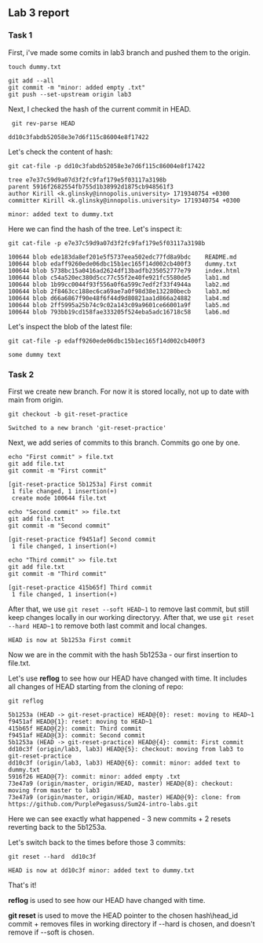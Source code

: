 ## Lab 3 report
### Task 1
First, i've made some comits in lab3 branch and pushed them to the origin.

```shell
touch dummy.txt
```
```shell
git add --all
git commit -m "minor: added empty .txt"
git push --set-upstream origin lab3
```
Next, I checked the hash of the current commit in HEAD. 
```shell
 git rev-parse HEAD

dd10c3fabdb52058e3e7d6f115c86004e8f17422
```

Let's check the content of hash:

```shell
git cat-file -p dd10c3fabdb52058e3e7d6f115c86004e8f17422
```
```
tree e7e37c59d9a07d3f2fc9faf179e5f03117a3198b
parent 5916f2682554fb755d1b38992d1875cb948561f3
author Kirill <k.glinsky@innopolis.university> 1719340754 +0300
committer Kirill <k.glinsky@innopolis.university> 1719340754 +0300

minor: added text to dummy.txt
```

Here we can find the hash of the tree. Let's inspect it:

```shell
git cat-file -p e7e37c59d9a07d3f2fc9faf179e5f03117a3198b
```
```
100644 blob ede183da8ef201e5f5737eea502edc77fd8a9bdc	README.md
100644 blob edaff9260ede06dbc15b1ec165f14d002cb400f3	dummy.txt
100644 blob 5738bc15a0416ad2624df13badfb235052777e79	index.html
100644 blob c54a520ec380d5cc77c55f2e40fe921fc5580de5	lab1.md
100644 blob 1b99cc0044f93f556a0f6a599c7edf2f33f4944a	lab2.md
100644 blob 2f8463cc188ec6ca69ae7a0f98d38e132280becb	lab3.md
100644 blob d66a6867f90e48f6f44d9d80821aa1d866a24882	lab4.md
100644 blob 2ff5995a25b74c9c02a143c09a9601ce66001a9f	lab5.md
100644 blob 793bb19cd158fae333205f524eba5adc16718c58	lab6.md
```

Let's inspect the blob of the latest file:

```shell
git cat-file -p edaff9260ede06dbc15b1ec165f14d002cb400f3
```
```
some dummy text
```
### Task 2
First we create new branch. For now it is stored locally, not up to date with main from origin.
```
git checkout -b git-reset-practice
```
```
Switched to a new branch 'git-reset-practice'
```
Next, we add series of commits to this branch. Commits go one by one.

```
echo "First commit" > file.txt
git add file.txt
git commit -m "First commit"
```
```
[git-reset-practice 5b1253a] First commit
 1 file changed, 1 insertion(+)
 create mode 100644 file.txt
```
```
echo "Second commit" >> file.txt
git add file.txt
git commit -m "Second commit"
```
```
[git-reset-practice f9451af] Second commit
 1 file changed, 1 insertion(+)
```
```
echo "Third commit" >> file.txt
git add file.txt
git commit -m "Third commit"
```
```
[git-reset-practice 415b65f] Third commit
 1 file changed, 1 insertion(+)
```

After that, we use ```git reset --soft HEAD~1``` to remove last commit, but still keep changes locally in our working directoryy.
After that, we use ```git reset --hard HEAD~1``` to remove both last commit and local changes.

```HEAD is now at 5b1253a First commit```

Now we are in the commit with the hash 5b1253a - our first insertion to file.txt. 

Let's use **reflog** to see how our HEAD have changed with time. It includes all changes of HEAD starting from the cloning of repo:

```
git reflog
```
```shell
5b1253a (HEAD -> git-reset-practice) HEAD@{0}: reset: moving to HEAD~1
f9451af HEAD@{1}: reset: moving to HEAD~1
415b65f HEAD@{2}: commit: Third commit
f9451af HEAD@{3}: commit: Second commit
5b1253a (HEAD -> git-reset-practice) HEAD@{4}: commit: First commit
dd10c3f (origin/lab3, lab3) HEAD@{5}: checkout: moving from lab3 to git-reset-practice
dd10c3f (origin/lab3, lab3) HEAD@{6}: commit: minor: added text to dummy.txt
5916f26 HEAD@{7}: commit: minor: added empty .txt
73e47a9 (origin/master, origin/HEAD, master) HEAD@{8}: checkout: moving from master to lab3
73e47a9 (origin/master, origin/HEAD, master) HEAD@{9}: clone: from https://github.com/PurplePegasuss/Sum24-intro-labs.git
```

Here we can see exactly what happened - 3 new commits + 2 resets reverting back to the 5b1253a.

Let's switch back to the times before those 3 commits:

```
git reset --hard  dd10c3f
```
```
HEAD is now at dd10c3f minor: added text to dummy.txt
```

That's it!

**reflog** is used to see how our HEAD have changed with time.

**git reset** is used to move the HEAD pointer to the chosen hash\head_id commit + removes files in working directory if --hard is chosen, and doesn't remove if --soft is chosen.
